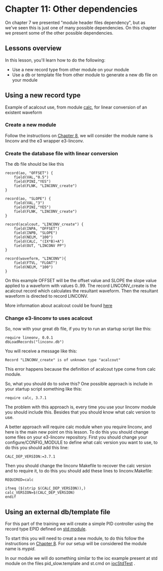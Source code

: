 # Chapter 11: Other dependencies
 

On chapter 7 we presented "module header files dependency", but as we've 
seen this is just one of many possible dependencies. On this chapter we
present some of the other possible dependencies.

## Lessons overview

In this lesson, you'll learn how to do the following:
* Use a new record type from other module on your module
* Use a db or template file from other module to generate a new db file on your module

## Using a new record type

Example of acalcout use, from module [calc](https://github.com/epics-modules/calc), for linear conversion of an existent waveform

### Create a new module 

Follow the instructions on [Chapter 8](chapter8.md), we will consider the 
module name is linconv and the e3 wrapper e3-linconv.

### Create the database file with linear conversion

The db file should be like this

```
record(ao, "OFFSET") {
    field(VAL,"0.5")
    field(PINI,"YES")
    field(FLNK, "LINCONV_create")
}

record(ao, "SLOPE") {
    field(VAL,"3")
    field(PINI,"YES")
    field(FLNK, "LINCONV_create")
}

record(acalcout, "LINCONV_create") {
    field(INPA, "OFFSET")
    field(INPB, "SLOPE")
    field(NELM, "100")
    field(CALC, "(IX*B)+A")
    field(OUT, "LINCONV PP")
}

record(waveform, "LINCONV"){
    field(FTVL, "FLOAT")
    field(NELM, "100")
}
```

On this example OFFSET will be the offset value and SLOPE the slope
value applied to a waveform with values 0..99. The record LINCONV_create is the 
acalcout record which calculates the resultant waveform. Then the resultant 
waveform is directed to record LINCONV.

More information about acalcout could be found [here](https://epics.anl.gov/bcda/synApps/calc/calc.html)

### Change e3-linconv to uses acalcout
 
So, now with your great db file, if you try to run an startup script like this:

```
require lineonv, 0.0.1
dbLoadRecords("linconv.db")
```

You will receive a message like this:

```
Record "LINCONV_create" is of unknown type "acalcout"
```

This error happens because the definition of acalcout type come from calc 
module. 

So, what you should do to solve this? One possible approach is include 
in your startup script something like this:

```
require calc, 3.7.1
```

The problem with this approach is, every time you use your linconv module
you should include this. Besides that you should know what calc version to use.

A better approach will require calc module when you require linconv, and here
is the main new point on this lesson. To do this you should change some files 
on your e3-linconv repository. First you should change your 
configure/CONFIG_MODULE to define what calc version you want to use, to do 
this you should add this line:

```
CALC_DEP_VERSION:=3.7.1
```

Then you should change the linconv Makefile to recover the calc version and 
to require it, to do this you should add these lines to linconv.Makefile:

```
REQUIRED=calc

ifneq ($(strip $(CALC_DEP_VERSION)),)
calc_VERSION=$(CALC_DEP_VERSION)
endif
```

## Using an external db/template file

For this part of the training we will create a simple PID controller using
the record type EPID defined on [std module](https://github.com/epics-modules/std).

To start this you will need to creat a new module, to do this follow the 
instructions on [Chapter 8](chapter8.md). For our setup will be considered
the module name is *mypid*.

In our module we will do something similar to the ioc example present at
std module on the files pid_slow.template and st.cmd on [iocStdTest](https://github.com/epics-modules/std/tree/master/iocBoot/iocStdTest) .

